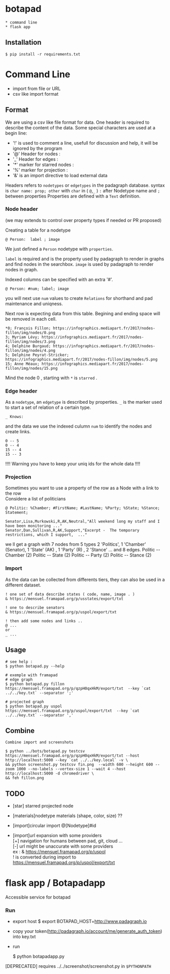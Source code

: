 
# botapad
    * command line
    * flask app

## Installation

    $ pip install -r requirements.txt


# Command Line

* import from file or URL
* csv like import format

## Format

We are using a csv like file format for data.
One header is required to describe the content of the data.
Some special characters are used at a begin line:

* '!' is used to comment a line, usefull for discussion and help, it will be ignored by the program
* '@' Header for nodes :
* '_' Header for edges :
* '*' marker for starred nodes :
* '%' marker for projection :
* '&' is an import directive to load external data

Headers refers to `nodetypes` or `edgetypes` in the padagraph database.
syntax is ```char name: prop; other``` with `char` in ( `@`,`_` )
`:` after  Nodetype name and `;` between properties
Properties are defined with a `Text` definition.

### Node header

(we may extends to control over property types if needed or PR proposed)

Creating a table for a nodetype

    @ Person:  label ; image 

We just defined a `Person` nodetype with `properties`.

`label` is required and is the property used by padagraph to render in graphs and find nodes in the searchbox.
`image` is used by padagraph to render nodes in graph.

Indexed columns can be specified with an extra '#'.  

    @ Person: #num; label; image 

you will next use `num` values  to create `Relations` for shorthand and pad maintenance and uniqness. 

Next row is expecting data from this table.
Begining and ending space will be removed in each cell.    

    *0; François Fillon; https://infographics.mediapart.fr/2017/nodes-fillon/img/nodes/0.png
    3; Myriam Lévy; https://infographics.mediapart.fr/2017/nodes-fillon/img/nodes/3.png
    4; Delphine Burgaud; https://infographics.mediapart.fr/2017/nodes-fillon/img/nodes/4.png
    5; Delphine Peyrat-Stricker; https://infographics.mediapart.fr/2017/nodes-fillon/img/nodes/5.png
    15; Anne Méaux; https://infographics.mediapart.fr/2017/nodes-fillon/img/nodes/15.png

Mind the node 0 , starting with `*` is `starred` .


### Edge header

As a `nodetype`, an `edgetype` is described by properties.
`_` is the marker used to start a set of relation of a certain type.

    _ Knows: 

and the data we use the indexed culumn `num` to identify the nodes and create links.

    0 -- 5
    0 -- 4
    15 -- 4
    15 -- 3
    
!!!! Warning you have to keep your uniq ids for the whole data !!!! 

### Projection

Sometimes you want to use a property of the row as a Node with a link to the row  
Considere a list of politicians

    @ Politic: %Chamber; #FirstName; #LastName; %Party; %State; %Stance; Statement;

    Senator,Lisa,Murkowski,R,AK,Neutral,"All weekend long my staff and I have been monitoring ..."
    Senator,Dan,Sullivan,R,AK,Support,"Excerpt -  The temporary restrictions, which I support,  ..."

we ll get a graph with 7 nodes from 5 types
2 'Politics', 1 'Chamber' (Senator), 1 'State' (AK) , 1 'Party' (R) , 2 'Stance' ...
and 8 edges.
    Politic -- Chamber  (2) 
    Politic -- State   (2)
    Politic -- Party   (2)
    Politic -- Stance  (2) 

### Import

As the data can be collected from differents tiers,
they can also be used in a different dataset. 

    ! one set of data describe states ( code, name, image . )
    & https://mensuel.framapad.org/p/usstates/export/txt
    
    ! one to describe senators
    & https://mensuel.framapad.org/p/uspol/export/txt

    ! then add some nodes and links ..
    @ ...
    or
    _ ...


## Usage
    # see help :
    $ python botapad.py --help

    # exemple with framapad
    # edge graph
    $ python botapad.py fillon https://mensuel.framapad.org/p/qzpH0qxHkM/export/txt  --key `cat ../../key.txt` --separator ';'

    # projected graph
    $ python botapad.py uspol https://mensuel.framapad.org/p/uspol/export/txt  --key `cat ../../key.txt` --separator ','
    
## Combine

    Combine import and screenshots

    $ python ../bots/botapad.py testcsv https://mensuel.framapad.org/p/qzpH0qxHkM/export/txt --host http://localhost:5000 --key `cat ../../key.local` -v \
    && python screenshot.py testcsv fin.png  --width 600 --height 600 --zoom 1000 --no-labels --vertex-size 1 --wait 4 --host http://localhost:5000 -d chromedriver \
    && feh fillon.png

## TODO

* [star] starred projected node  

* [materials]nodetype materials (shape, color, size) ??   

* [import]circular import @[Nodetype]#id  
* [import]url expansion with some providers  
      [+] navigation for humans between pad, git, cloud ...  
      [-] url might be unaccurate with some providers  
      ex : 
        & https://mensuel.framapad.org/p/uspol  
        ! is converted during import to  https://mensuel.framapad.org/p/uspol/export/txt  


# flask app / Botapadapp

Accessible service for botapad  

### Run

* export host
    $ export BOTAPAD_HOST=http://www.padagraph.io  
* copy your token(http://padagraph.io/account/me/generate_auth_token) into key.txt
* run  

    $ python botapadapp.py


[DEPRECATED] requires ../../screenshot/screenshot.py in `$PYTHONPATH`
    